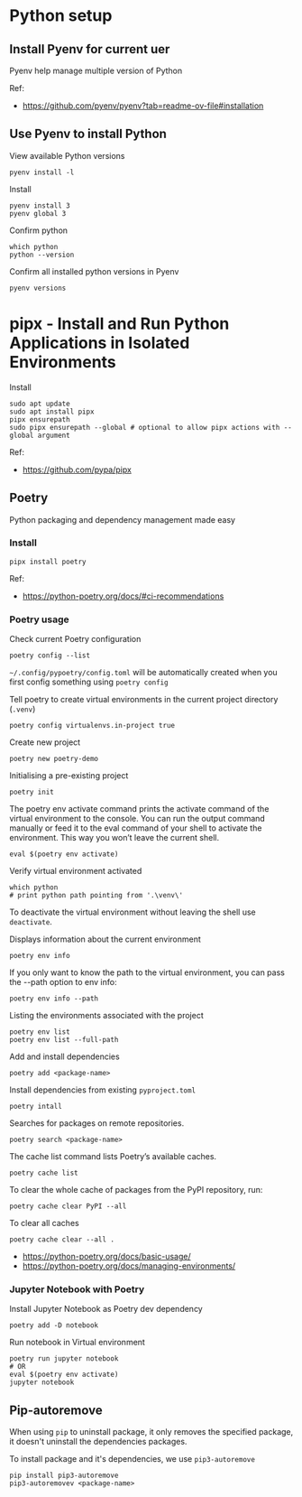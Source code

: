 # Python setup

## Install Pyenv for current uer
Pyenv help manage multiple version of Python

Ref:
- https://github.com/pyenv/pyenv?tab=readme-ov-file#installation

## Use Pyenv to install Python

View available Python versions
```
pyenv install -l
```
Install
```
pyenv install 3
pyenv global 3
```
Confirm python
```
which python
python --version
```
Confirm all installed python versions in Pyenv
```
pyenv versions
```
# pipx - Install and Run Python Applications in Isolated Environments
Install
```
sudo apt update
sudo apt install pipx
pipx ensurepath
sudo pipx ensurepath --global # optional to allow pipx actions with --global argument
```
Ref:
- https://github.com/pypa/pipx

## Poetry
Python packaging and dependency management made easy

### Install
```
pipx install poetry
```
Ref:
- https://python-poetry.org/docs/#ci-recommendations

### Poetry usage
Check current Poetry configuration
```
poetry config --list
```
`~/.config/pypoetry/config.toml` will be automatically created when you first config something using `poetry config`

Tell poetry to create virtual environments in the current project directory (`.venv`)
```
poetry config virtualenvs.in-project true
```
Create new project
```
poetry new poetry-demo
```
Initialising a pre-existing project
```
poetry init
```
The poetry env activate command prints the activate command of the virtual environment to the console. You can run the output command manually or feed it to the eval command of your shell to activate the environment. This way you won’t leave the current shell.
```
eval $(poetry env activate)
```
Verify virtual environment activated
```
which python 
# print python path pointing from '.\venv\'
```
To deactivate the virtual environment without leaving the shell use `deactivate`.

Displays information about the current environment
```
poetry env info
```
If you only want to know the path to the virtual environment, you can pass the --path option to env info:
```
poetry env info --path
```
Listing the environments associated with the project
```
poetry env list
poetry env list --full-path
```
Add and install dependencies
```
poetry add <package-name>
```
Install dependencies from existing `pyproject.toml`
```
poetry intall
```
 Searches for packages on remote repositories.
```
poetry search <package-name>
```
The cache list command lists Poetry’s available caches.
```
poetry cache list
```
To clear the whole cache of packages from the PyPI repository, run:
```
poetry cache clear PyPI --all
```
To clear all caches
```
poetry cache clear --all .
```
- https://python-poetry.org/docs/basic-usage/
- https://python-poetry.org/docs/managing-environments/

### Jupyter Notebook with Poetry

Install Jupyter Notebook as Poetry dev dependency
```
poetry add -D notebook
```
Run notebook in Virtual environment
```
poetry run jupyter notebook
# OR
eval $(poetry env activate)
jupyter notebook
```
## Pip-autoremove

When using `pip` to uninstall package, it only removes the specified package, it doesn't uninstall the dependencies packages. 

To install package and it's dependencies, we use `pip3-autoremove`
```
pip install pip3-autoremove
pip3-autoremovev <package-name>
```